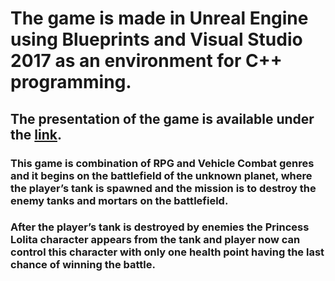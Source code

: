 # The game is made in Unreal Engine using Blueprints and Visual Studio 2017 as an environment for C++ programming. 
## The presentation of the game is available under the [link](https://www.youtube.com/watch?v=jJRuWvR4Bps).
### This game is combination of RPG and Vehicle Combat genres and it begins on the battlefield of the unknown planet, where the player’s tank is spawned and the mission is to destroy the enemy tanks and mortars on the battlefield. 
### After the player’s tank is destroyed by enemies the Princess Lolita character appears from the tank and player now can control this character with only one health point having the last chance of winning the battle.

